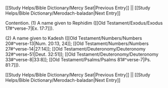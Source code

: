 [[Study Helps/Bible Dictionary/Mercy Seat|Previous Entry]]  ||  [[Study Helps/Bible Dictionary/Merodach-baladan|Next Entry]]

 Contention. (1) A name given to Rephidim ([[Old Testament/Exodus/Exodus 17#^verse-7|Ex. 17:7]]).

 (2) A name given to Kadesh ([[Old Testament/Numbers/Numbers 20#^verse-13|Num. 20:13, 24]]; [[Old Testament/Numbers/Numbers 27#^verse-14|27:14]]; [[Old Testament/Deuteronomy/Deuteronomy 32#^verse-51|Deut. 32:51]]; [[Old Testament/Deuteronomy/Deuteronomy 33#^verse-8|33:8]]; [[Old Testament/Psalms/Psalms 81#^verse-7|Ps. 81:7]]).

[[Study Helps/Bible Dictionary/Mercy Seat|Previous Entry]]  ||  [[Study Helps/Bible Dictionary/Merodach-baladan|Next Entry]]